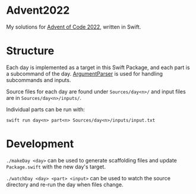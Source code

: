# Advent2022

My solutions for [Advent of Code 2022](https://adventofcode.com/2022/), written in Swift.

# Structure

Each day is implemented as a target in this Swift Package, and each part is a subcommand of the day. [ArgumentParser](https://github.com/apple/swift-argument-parser) is used for handling subcommands and inputs.

Source files for each day are found under `Sources/day<n>/` and input files are in `Sources/day<n>/inputs/`.

Individual parts can be run with:

```
swift run day<n> part<n> Sources/day<n>/inputs/input.txt
```

# Development

`./makeDay <day>` can be used to generate scaffolding files and update `Package.swift` with the new day's target.

`./watchDay <day> <part> <input>` can be used to watch the source directory and re-run the day when files change.
